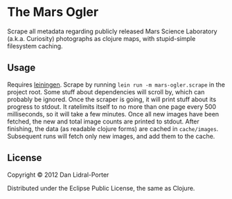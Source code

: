 # The Mars Ogler

Scrape all metadata regarding publicly released Mars Science Laboratory
(a.k.a. Curiosity) photographs as clojure maps, with stupid-simple
filesystem caching.

## Usage

Requires [leiningen][lein]. Scrape by running `lein run -m mars-ogler.scrape` in
the project root. Some stuff about dependencies will scroll by, which can
probably be ignored. Once the scraper is going, it will print stuff about its
progress to stdout. It ratelimits itself to no more than one page every 500
milliseconds, so it will take a few minutes. Once all new images have been
fetched, the new and total image counts are printed to stdout.  After finishing,
the data (as readable clojure forms) are cached in `cache/images`. Subsequent
runs will fetch only new images, and add them to the cache.

[lein]: http://leiningen.org

## License

Copyright © 2012 Dan Lidral-Porter

Distributed under the Eclipse Public License, the same as Clojure.
